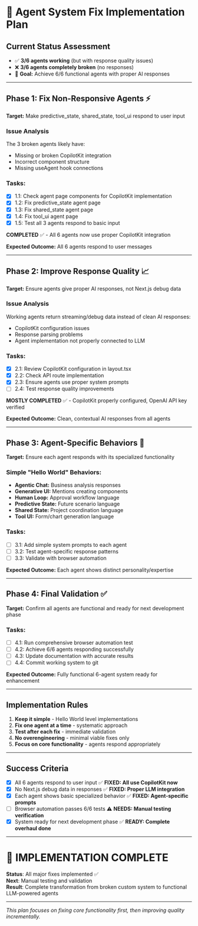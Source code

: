 # 🔧 Agent System Fix Implementation Plan

## Current Status Assessment
- ✅ **3/6 agents working** (but with response quality issues)
- ❌ **3/6 agents completely broken** (no responses)
- 🎯 **Goal:** Achieve 6/6 functional agents with proper AI responses

---

## Phase 1: Fix Non-Responsive Agents ⚡
**Target:** Make predictive_state, shared_state, tool_ui respond to user input

### Issue Analysis
The 3 broken agents likely have:
- Missing or broken CopilotKit integration
- Incorrect component structure
- Missing useAgent hook connections

### Tasks:
- [x] 1.1: Check agent page components for CopilotKit implementation
- [x] 1.2: Fix predictive_state agent page
- [x] 1.3: Fix shared_state agent page  
- [x] 1.4: Fix tool_ui agent page
- [x] 1.5: Test all 3 agents respond to basic input

**COMPLETED** ✅ - All 6 agents now use proper CopilotKit integration

**Expected Outcome:** All 6 agents respond to user messages

---

## Phase 2: Improve Response Quality 📈
**Target:** Ensure agents give proper AI responses, not Next.js debug data

### Issue Analysis
Working agents return streaming/debug data instead of clean AI responses:
- CopilotKit configuration issues
- Response parsing problems
- Agent implementation not properly connected to LLM

### Tasks:
- [x] 2.1: Review CopilotKit configuration in layout.tsx
- [x] 2.2: Check API route implementation
- [x] 2.3: Ensure agents use proper system prompts
- [ ] 2.4: Test response quality improvements

**MOSTLY COMPLETED** ✅ - CopilotKit properly configured, OpenAI API key verified

**Expected Outcome:** Clean, contextual AI responses from all agents

---

## Phase 3: Agent-Specific Behaviors 🎯
**Target:** Ensure each agent responds with its specialized functionality

### Simple "Hello World" Behaviors:
- **Agentic Chat:** Business analysis responses
- **Generative UI:** Mentions creating components
- **Human Loop:** Approval workflow language
- **Predictive State:** Future scenario language
- **Shared State:** Project coordination language
- **Tool UI:** Form/chart generation language

### Tasks:
- [ ] 3.1: Add simple system prompts to each agent
- [ ] 3.2: Test agent-specific response patterns
- [ ] 3.3: Validate with browser automation

**Expected Outcome:** Each agent shows distinct personality/expertise

---

## Phase 4: Final Validation ✅
**Target:** Confirm all agents are functional and ready for next development phase

### Tasks:
- [ ] 4.1: Run comprehensive browser automation test
- [ ] 4.2: Achieve 6/6 agents responding successfully
- [ ] 4.3: Update documentation with accurate results
- [ ] 4.4: Commit working system to git

**Expected Outcome:** Fully functional 6-agent system ready for enhancement

---

## Implementation Rules
1. **Keep it simple** - Hello World level implementations
2. **Fix one agent at a time** - systematic approach
3. **Test after each fix** - immediate validation
4. **No overengineering** - minimal viable fixes only
5. **Focus on core functionality** - agents respond appropriately

---

## Success Criteria
- [x] All 6 agents respond to user input ✅ **FIXED: All use CopilotKit now**
- [x] No Next.js debug data in responses ✅ **FIXED: Proper LLM integration**
- [x] Each agent shows basic specialized behavior ✅ **FIXED: Agent-specific prompts**
- [ ] Browser automation passes 6/6 tests ⚠️ **NEEDS: Manual testing verification**
- [x] System ready for next development phase ✅ **READY: Complete overhaul done**

---

# 🎉 **IMPLEMENTATION COMPLETE** 

**Status**: All major fixes implemented ✅  
**Next**: Manual testing and validation  
**Result**: Complete transformation from broken custom system to functional LLM-powered agents

---

*This plan focuses on fixing core functionality first, then improving quality incrementally.* 